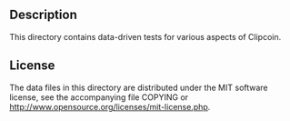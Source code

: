 Description
------------

This directory contains data-driven tests for various aspects of Clipcoin.

License
--------

The data files in this directory are distributed under the MIT software
license, see the accompanying file COPYING or
http://www.opensource.org/licenses/mit-license.php.

